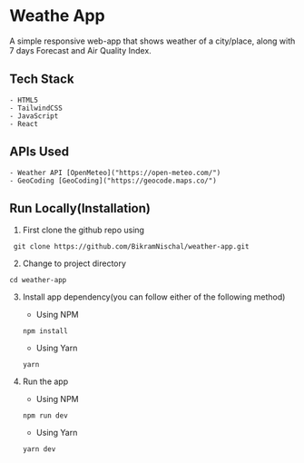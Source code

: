 # Weathe App
A simple responsive web-app that shows weather of a city/place, along with 7 days Forecast and Air Quality Index.

## Tech Stack
    - HTML5
    - TailwindCSS
    - JavaScript
    - React

## APIs Used
    - Weather API [OpenMeteo]("https://open-meteo.com/")
    - GeoCoding [GeoCoding]("https://geocode.maps.co/")


## Run Locally(Installation) 

1. First clone the github repo using 
```
 git clone https://github.com/BikramNischal/weather-app.git 
```

2. Change to project directory
```
cd weather-app
```

3. Install app dependency(you can follow either of the following method)  
    - Using NPM
    ```
    npm install
    ```

    - Using Yarn 
    ```
    yarn
    ```
4. Run the app
    - Using NPM
    ```
    npm run dev
    ```

    - Using Yarn
    ```
    yarn dev
    ```




